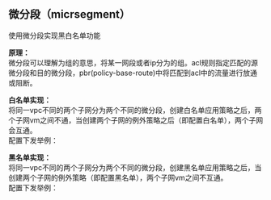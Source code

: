 ## 微分段（micrsegment）
使用微分段实现黑白名单功能

**原理：**  
微分段可以理解为组的意思，将某一网段或者ip分为的组。acl规则指定匹配的源微分段和目的微分段，pbr(policy-base-route)中将匹配到acl中的流量进行放通或阻断。  

**白名单实现：**  
将同一vpc不同的两个子网分为两个不同的微分段，创建白名单应用策略之后，两个子网vm之间不通，当创建两个子网的例外策略之后（即配置白名单），两个子网会互通。  
配置下发举例：

**黑名单实现：**  
将同一vpc不同的两个子网分为两个不同的微分段，创建黑名单应用策略之后，当创建两个子网的例外策略（即配置黑名单），两个子网vm之间不互通。  
配置下发举例：

